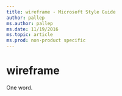 ```yaml
---
title: wireframe - Microsoft Style Guide
author: pallep
ms.author: pallep
ms.date: 11/19/2016
ms.topic: article
ms.prod: non-product specific
---
```


# wireframe

One word.
